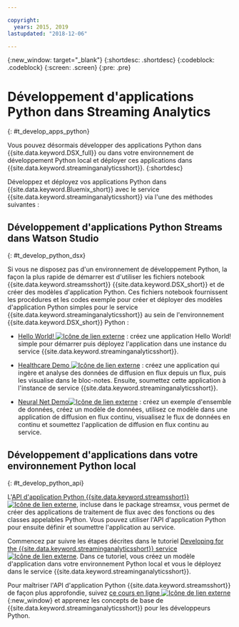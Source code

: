 ```yaml
---

copyright:
  years: 2015, 2019
lastupdated: "2018-12-06"

---
```


<!-- Attribute definitions -->
{:new_window: target="_blank"}
{:shortdesc: .shortdesc}
{:codeblock: .codeblock}
{:screen: .screen}
{:pre: .pre}

# Développement d'applications Python dans Streaming Analytics
{: #t_develop_apps_python}

Vous pouvez désormais développer des applications Python dans {{site.data.keyword.DSX_full}} ou dans votre environnement de développement Python local et déployer ces applications dans {{site.data.keyword.streaminganalyticsshort}}.
{:shortdesc}

Développez et déployez vos applications Python dans {{site.data.keyword.Bluemix_short}} avec le service {{site.data.keyword.streaminganalyticsshort}} via l'une des méthodes suivantes :


## Développement d'applications Python Streams dans Watson Studio
{: #t_develop_python_dsx}

Si vous ne disposez pas d'un environnement de développement Python, la façon la plus rapide de démarrer est d'utiliser les fichiers notebook {{site.data.keyword.streamsshort}} {{site.data.keyword.DSX_short}} et de créer des modèles d'application Python. Ces fichiers notebook fournissent les procédures et les codes exemple pour créer et déployer des modèles d'application Python simples pour le service {{site.data.keyword.streaminganalyticsshort}} au sein de l'environnement {{site.data.keyword.DSX_short}} Python :

* [Hello World! ![Icône de lien externe](../../icons/launch-glyph.svg "Icône de lien externe")](https://apsportal.ibm.com/exchange/public/entry/view/9fc33ce7301f10e21a9f92039ca9c6e8) : créez une application Hello World! simple pour démarrer puis déployez l'application dans une instance du service {{site.data.keyword.streaminganalyticsshort}}.

* [Healthcare Demo ![Icône de lien externe](../../icons/launch-glyph.svg "Icône de lien externe")](https://apsportal.ibm.com/exchange/public/entry/view/9fc33ce7301f10e21a9f92039cad29a6) : créez une application qui ingère et analyse des données de diffusion en flux depuis un flux, puis les visualise dans le bloc-notes. Ensuite, soumettez cette application à l'instance de service {{site.data.keyword.streaminganalyticsshort}}.

* [Neural Net Demo![Icône de lien externe](../../icons/launch-glyph.svg "Icône de lien externe")](https://apsportal.ibm.com/exchange/public/entry/view/9fc33ce7301f10e21a9f92039ca60bb7) : créez un exemple d'ensemble de données, créez un modèle de données, utilisez ce modèle dans une application de diffusion en flux continu, visualisez le flux de données en continu et soumettez l'application de diffusion en flux continu au service.

## Développement d'applications dans votre environnement Python local
 {: #t_develop_python_api}

L'[API d'application Python {{site.data.keyword.streamsshort}} ![Icône de lien externe](../../icons/launch-glyph.svg "Icône de lien externe")](http://ibmstreams.github.io/streamsx.documentation/docs/python/python-appapi-devguide/#50-api-features), incluse dans le package streamsx, vous permet de créer des applications de traitement de flux avec des fonctions ou des classes appelables Python. Vous pouvez utiliser l'API d'application Python pour ensuite définir et soumettre l'application au service.

Commencez par suivre les étapes décrites dans le tutoriel [Developing for the {{site.data.keyword.streaminganalyticsshort}} service ![Icône de lien externe](../../icons/launch-glyph.svg "Icône de lien externe")](http://ibmstreams.github.io/streamsx.documentation/docs/python/1.6/python-appapi-devguide-2a/index.html). Dans ce tutoriel, vous créez un modèle d'application dans votre environnement Python local et vous le déployez dans le service {{site.data.keyword.streaminganalyticsshort}}.

Pour maîtriser l'API d'application Python {{site.data.keyword.streamsshort}} de façon plus approfondie, suivez [ce cours en ligne ![Icône de lien externe](../../icons/launch-glyph.svg "Icône de lien externe")](https://developer.ibm.com/courses/all/streaming-analytics-basics-python-developers/){:new_window} et apprenez les concepts de base de {{site.data.keyword.streaminganalyticsshort}} pour les développeurs Python.
